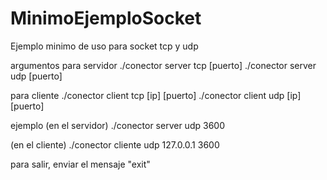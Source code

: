 # MinimoEjemploSocket
Ejemplo minimo de uso para socket tcp y udp

argumentos para servidor
./conector server tcp [puerto]
./conector server udp [puerto]

para cliente
./conector client tcp [ip] [puerto]
./conector client udp [ip] [puerto]

ejemplo 
(en el servidor)
./conector server udp 3600

(en el cliente)
./conector cliente udp 127.0.0.1 3600

para salir, enviar el mensaje "exit"
